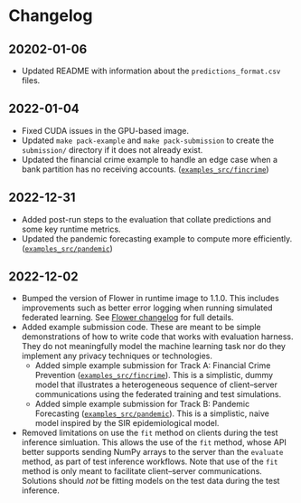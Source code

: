 # Changelog

## 20202-01-06

- Updated README with information about the `predictions_format.csv` files.

## 2022-01-04

- Fixed CUDA issues in the GPU-based image.
- Updated `make pack-example` and `make pack-submission` to create the `submission/` directory if it does not already exist.
- Updated the financial crime example to handle an edge case when a bank partition has no receiving accounts. ([`examples_src/fincrime`](./examples_src/fincrime/))

## 2022-12-31

- Added post-run steps to the evaluation that collate predictions and some key runtime metrics.
- Updated the pandemic forecasting example to compute more efficiently. ([`examples_src/pandemic`](./examples_src/pandemic/))

## 2022-12-02

- Bumped the version of Flower in runtime image to 1.1.0. This includes improvements such as better error logging when running simulated federated learning. See [Flower changelog](https://flower.dev/docs/changelog.html#v1-1-0-2022-10-31) for full details.
- Added example submission code. These are meant to be simple demonstrations of how to write code that works with evaluation harness. They do not meaningfully model the machine learning task nor do they implement any privacy techniques or technologies.
    - Added simple example submission for Track A: Financial Crime Prevention ([`examples_src/fincrime`](./examples_src/fincrime/)). This is a simplistic, dummy model that illustrates a heterogeneous sequence of client–server communications using the federated training and test simulations.
    - Added simple example submission for Track B: Pandemic Forecasting ([`examples_src/pandemic`](./examples_src/pandemic/)). This is a simplistic, naive model inspired by the SIR epidemiological model.
- Removed limitations on use the `fit` method on clients during the test inference simluation. This allows the use of the `fit` method, whose API better supports sending NumPy arrays to the server than the `evaluate` method, as part of test inference workflows. Note that use of the `fit` method is only meant to facilitate client–server communications. Solutions should _not_ be fitting models on the test data during the test inference.
